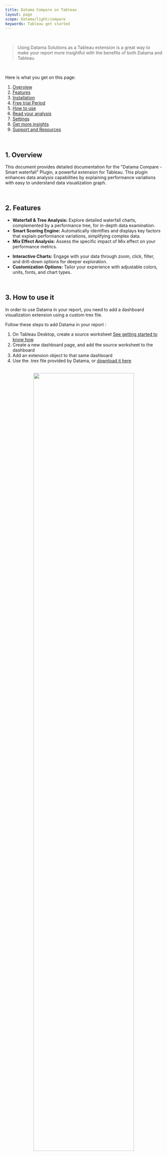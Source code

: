 ```yaml
---
title: Datama Compare on Tableau
layout: page
scope: Datama/light/compare
keywords: Tableau get started
---
```


<br/>

> Using Datama Solutions as a Tableau extension is a great way to make your report more insightful with the benefits of both Datama and Tableau.

<br/>

Here is what you get on this page:
1. [Overview](#1-overview) 
2. [Features](#2-features)
3. [Installation](#3-add-the-extension-into-your-report)
4. [Free trial Period](#4-get-a-free-trial-period)
5. [How to use](#5-getting-started)
6. [Read your analysis](#6-read-your-analysis)
7. [Settings](#7-advanced-usage)
8. [Get more insights](#8-get-more-insights)
9. [Support and Resources](#9-support-and-resources)

<br/>

## 1. Overview
This document provides detailed documentation for the "Datama Compare - Smart waterfall" Plugin, a powerful extension for Tableau. This plugin enhances data analysis capabilities by explaining performance variations with easy to understand data visualization graph.

<br/>

## 2. Features
- **Waterfall & Tree Analysis:** Explore detailed waterfall charts, complemented by a performance tree, for in-depth data examination.
- **Smart Scoring Engine:** Automatically identifies and displays key factors that explain performance variations, simplifying complex data.
- **Mix Effect Analysis:** Assess the specific impact of Mix effect on your performance metrics.
<!--- **Intelligent Comments:** Convert data analysis into smart, actionable insights, presented in a consolidated and understandable format. --->
- **Interactive Charts:** Engage with your data through zoom, click, filter, and drill-down options for deeper exploration.
- **Customization Options:** Tailor your experience with adjustable colors, units, fonts, and chart types.

<br/>


## 3. How to use it

In order to use Datama in your report, you need to add a dashboard visualization extension using a custom trex file. 

Follow these steps to add Datama in your report : 

1. On Tableau Desktop, create a source worksheet [See getting started to know how](#5-getting-started)
2. Create a new dashboard page, and add the source worksheet to the dashboard
3. Add an extension object to that same dashboard
4. Use the .trex file provided by Datama, or [download it here](https://app.datama.io/tableau/light/compare/datama_light.trex)

<br>

<center><img style="width:80%;" src="{{site.url}}/{{site.baseurl}}/extensions/assets/gif/tableau_light_add.gif" /></center>

<br>

## 4. Get a free trial period

You can get a free trial period of 7 days allowing you to test the full version of the extension by following these steps :

1. Click on "Trial version" link of Datama footer
2. Click on **"Upgrade now"**
3. Create your Datama account
4. Select your plan and get your licence key
5. Add the licence key to the "configuration" of the extension by clicking on the "configure" in the top corner

<center><img style="width:80%;" src="{{site.url}}/{{site.baseurl}}/extensions/assets/gif/tableau_configure_licence.gif" /></center>


<br>

## 5. Getting started

Once you've imported the extension, here is how you can use it.

**1. First think at your use case**: You need first to consider which KPI you want to analyse and what are the steps that lead to the main KPI.

**2. Prepare your dataset in a separate worsheet**: 

In Tableau Desktop, create a new worksheet a source for Datama.

A source worksheet should have all the metrics and dimensions you want to analyse in Datama.
Typically a source for Datama will have
* A set of dimensions in Rows
  - The dimension you want to compare on should come first
  - Note: By default, Datama will compare the last 2 values for discrete dimensions or split in two the dates dimensions. Makes sure to leverage Tableau parameters or filters to get the right comparison.
* A set of metrics in columns
  - Datama sets up a [relation]({{site.url}}/{{site.baseurl}}/core_app/new/interface/subheader/metrics_relation.html) (product of ratio) among metrics by default. Ensure they're in a "funnel" sequence.
  - Since Tableau provides metrics to Datama in alphabetical order (and not the displayed order), adding a "1_..", "2_.." in the naming of your metrics should help to get the dimensions in the right order. 

Here is an example of a source from The SuperStore default dataset of Tableau.

<center><img src="{{site.url}}/{{site.baseurl}}/core_app/new/integration/images/tableau_source.png"/></center>

<br>

Please refer to the full documentation to learn more about [sources]({{site.url}}/{{site.baseurl}}/core_app/new/prep/dataset.html)

<br>

**3. Add the worksheet to a dashboard tab**

**4. Add the dashboard extension to dashboard**

See gif detailed above in [How to use](#5-getting-started) section

## 6. Read your Analysis

- **Performance Overview**: Each blue bar represents the performance of your main KPI, using your chosen comparison dimension. helping you quickly gauge performance across different segments.
- **Intermediary Step Analysis**: Intermediary steps depict the ratio evolution of your KPI. The impact is quantified in the units of your main KPI, allowing for a consistent measurement of progress or regression.
- By default, the most interesting dimension will be selected for this zoomed step. You can change the selected dimension for this zoomed step by changing right clicking on the boxes of a segment and select the appropriate dimension in the "split by". You can unzoom by clicking on other steps or clicking on the box again.
- **In-Depth Exploration**: By interacting with a step—simply click on it—you'll delve into the underlying dimensions that are most influential in explaining your performance variances at each stage of your funnel.

To discover more about how to read Waterfall, you can read our [dedicated section]({{site.url}}/{{site.baseurl}}/core_app/new/tutorial/first_use.html)

<br/>

## 7. Advanced Usage

Follow this [link]({{site.url}}/{{site.baseurl}}/extensions/Datama-compare//settings/settings.html) to get the full view of the extension Settings. 

<br/>

## 8. Get more insights

Explore related documentation to understand how to generate insights in [Datama Compare]({{site.url}}/{{site.baseurl}}/extensions/Datama-compare/introduction.html)

<br/>

## 9. Support and Resources
If you require assistance or have any questions, feel free to reach out. We're here to help!
    - 📧 **Email**: Send us an email at [contact@Datama.fr](mailto:contact@Datama.fr) for any inquiries or support issues.
    - 🌐 **Contact Form**: Prefer to use a form? Fill out our [online contact form](https://www.Datama.io/lets-talk/), and we'll get back to you promptly.

<br/>
